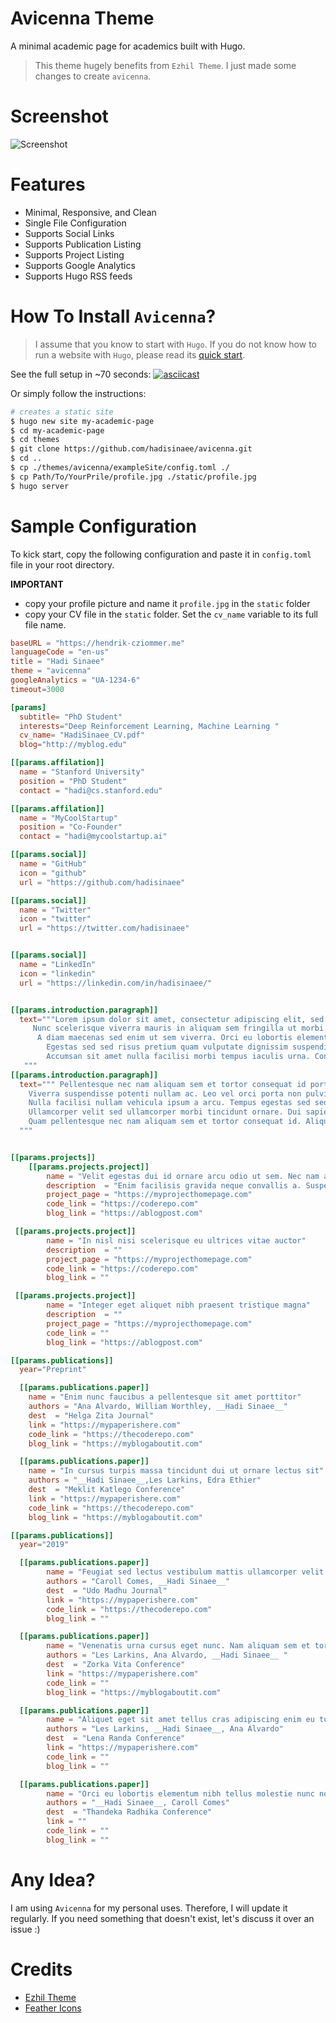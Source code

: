 # Avicenna Theme
A minimal academic page for academics built with Hugo.

> This theme hugely benefits from `Ezhil Theme`. I just made some changes to create `avicenna`.

# Screenshot

![Screenshot](images/screenshot.png "Avicenna")

# Features
* Minimal, Responsive, and Clean
* Single File Configuration
* Supports Social Links
* Supports Publication Listing
* Supports Project Listing
* Supports Google Analytics
* Supports Hugo RSS feeds

# How To Install `Avicenna`?
> I assume that you know to start with `Hugo`. If you do not know how to run a website with `Hugo`, please read its [quick start](https://gohugo.io/getting-started/quick-start/).

See the full setup in ~70 seconds:
[![asciicast](https://asciinema.org/a/7ZReSH0ws7HVbI1c6UUN7wzfd.svg)](https://asciinema.org/a/7ZReSH0ws7HVbI1c6UUN7wzfd)

Or simply follow the instructions:
```bash
# creates a static site
$ hugo new site my-academic-page
$ cd my-academic-page
$ cd themes
$ git clone https://github.com/hadisinaee/avicenna.git
$ cd ..
$ cp ./themes/avicenna/exampleSite/config.toml ./
$ cp Path/To/YourPrile/profile.jpg ./static/profile.jpg
$ hugo server
```

# Sample Configuration

To kick start, copy the following configuration and paste it in `config.toml` file in your root directory.

__IMPORTANT__
 - copy your profile picture and name it `profile.jpg` in the `static` folder
 - copy your CV file in the `static` folder. Set the `cv_name` variable to its full file name.

```toml
baseURL = "https://hendrik-cziommer.me"
languageCode = "en-us"
title = "Hadi Sinaee"
theme = "avicenna"
googleAnalytics = "UA-1234-6"
timeout=3000

[params]
  subtitle= "PhD Student"
  interests="Deep Reinforcement Learning, Machine Learning "
  cv_name= "HadiSinaee_CV.pdf"
  blog="http://myblog.edu"

[[params.affilation]]
  name = "Stanford University"
  position = "PhD Student"
  contact = "hadi@cs.stanford.edu"

[[params.affilation]]
  name = "MyCoolStartup"
  position = "Co-Founder"
  contact = "hadi@mycoolstartup.ai"

[[params.social]]
  name = "GitHub"
  icon = "github"
  url = "https://github.com/hadisinaee"

[[params.social]]
  name = "Twitter"
  icon = "twitter"
  url = "https://twitter.com/hadisinaee"


[[params.social]]
  name = "LinkedIn"
  icon = "linkedin"
  url = "https://linkedin.com/in/hadisinaee/"


[[params.introduction.paragraph]]
  text="""Lorem ipsum dolor sit amet, consectetur adipiscing elit, sed do eiusmod tempor incididunt ut labore et dolore magna aliqua.
	 Nunc scelerisque viverra mauris in aliquam sem fringilla ut morbi. Integer feugiat scelerisque varius morbi enim.
	  A diam maecenas sed enim ut sem viverra. Orci eu lobortis elementum nibh tellus.
		Egestas sed sed risus pretium quam vulputate dignissim suspendisse in.
		Accumsan sit amet nulla facilisi morbi tempus iaculis urna. Condimentum lacinia quis vel eros donec.
   """
[[params.introduction.paragraph]]
  text=""" Pellentesque nec nam aliquam sem et tortor consequat id porta.
	Viverra suspendisse potenti nullam ac. Leo vel orci porta non pulvinar neque laoreet.
	Nulla facilisi nullam vehicula ipsum a arcu. Tempus egestas sed sed risus pretium quam vulputate dignissim suspendisse.
	Ullamcorper velit sed ullamcorper morbi tincidunt ornare. Dui sapien eget mi proin sed libero.
	Quam pellentesque nec nam aliquam sem et tortor consequat id. Aliquet lectus proin nibh nisl.
  """


[[params.projects]]
	[[params.projects.project]]
		name = "Velit egestas dui id ornare arcu odio ut sem. Nec nam aliquam sem et tortor"
		description  = "Enim facilisis gravida neque convallis a. Suspendisse potenti nullam ac tortor vitae purus faucibus ornare suspendisse.Velit egestas dui id ornare arcu odio ut sem. Nec nam aliquam sem et tortor. In nisl nisi scelerisque eu ultrices vitae auctor."
		project_page = "https://myprojecthomepage.com"
		code_link = "https://coderepo.com"
		blog_link = "https://ablogpost.com"

 [[params.projects.project]]
		name = "In nisl nisi scelerisque eu ultrices vitae auctor"
		description  = ""
		project_page = "https://myprojecthomepage.com"
		code_link = "https://coderepo.com"
		blog_link = ""

 [[params.projects.project]]
		name = "Integer eget aliquet nibh praesent tristique magna"
		description  = ""
		project_page = "https://myprojecthomepage.com"
		code_link = ""
		blog_link = "https://ablogpost.com"

[[params.publications]]
  year="Preprint"

  [[params.publications.paper]]
    name = "Enim nunc faucibus a pellentesque sit amet porttitor"
    authors = "Ana Alvardo, William Worthley, __Hadi Sinaee__"
    dest  = "Helga Zita Journal"
    link = "https://mypaperishere.com"
    code_link = "https://thecoderepo.com"
    blog_link = "https://myblogaboutit.com"

  [[params.publications.paper]]
    name = "In cursus turpis massa tincidunt dui ut ornare lectus sit"
    authors = "__Hadi Sinaee__,Les Larkins, Edra Ethier"
    dest  = "Meklit Katlego Conference"
    link = "https://mypaperishere.com"
    code_link = "https://thecoderepo.com"
    blog_link = "https://myblogaboutit.com"

[[params.publications]]
  year="2019"

  [[params.publications.paper]]
		name = "Feugiat sed lectus vestibulum mattis ullamcorper velit sed"
		authors = "Caroll Comes, __Hadi Sinaee__"
		dest  = "Udo Madhu Journal"
		link = "https://mypaperishere.com"
		code_link = "https://thecoderepo.com"
		blog_link = ""

  [[params.publications.paper]]
		name = "Venenatis urna cursus eget nunc. Nam aliquam sem et tortor consequat id porta nibh venenatis"
		authors = "Les Larkins, Ana Alvardo, __Hadi Sinaee__ "
		dest  = "Zorka Vita Conference"
		link = "https://mypaperishere.com"
		code_link = ""
		blog_link = "https://myblogaboutit.com"

  [[params.publications.paper]]
		name = "Aliquet eget sit amet tellus cras adipiscing enim eu turpis"
		authors = "Les Larkins, __Hadi Sinaee__, Ana Alvardo"
		dest  = "Lena Randa Conference"
		link = "https://mypaperishere.com"
		code_link = ""
		blog_link = ""

  [[params.publications.paper]]
		name = "Orci eu lobortis elementum nibh tellus molestie nunc non blandit"
		authors = "__Hadi Sinaee__, Caroll Comes"
		dest  = "Thandeka Radhika Conference"
		link = ""
		code_link = ""
		blog_link = ""

```

# Any Idea?
I am using `Avicenna` for my personal uses. Therefore, I will update it regularly. If you need something that doesn't exist, let's discuss it over an issue :)

# Credits
* [Ezhil Theme](https://github.com/vividvilla/ezhil)
* [Feather Icons](https://feathericons.com/)
